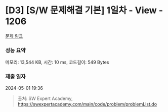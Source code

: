 # [D3] [S/W 문제해결 기본] 1일차 - View - 1206 

[문제 링크](https://swexpertacademy.com/main/code/problem/problemDetail.do?contestProbId=AV134DPqAA8CFAYh) 

### 성능 요약

메모리: 13,544 KB, 시간: 10 ms, 코드길이: 549 Bytes

### 제출 일자

2024-05-01 19:36



> 출처: SW Expert Academy, https://swexpertacademy.com/main/code/problem/problemList.do